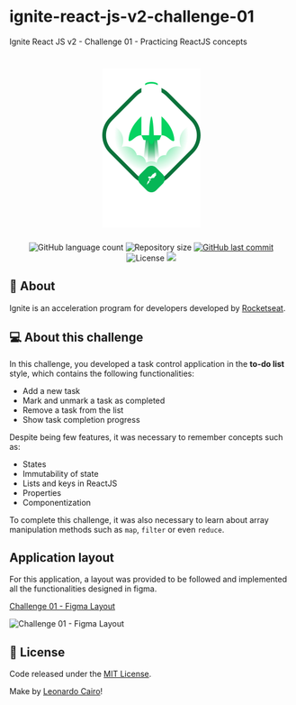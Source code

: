 # ignite-react-js-v2-challenge-01

Ignite React JS v2 - Challenge 01 - Practicing ReactJS concepts

<h1 align="center">
    <img alt="Ignite ReactJS" title="Ignite ReactJS" src="./.github/ignite.png" />
</h1>

<p align="center">
  <img alt="GitHub language count" src="https://img.shields.io/github/languages/count/leocairos/ignite-react-js-v2-challenge-01?color=%2304D361"/>

  <img alt="Repository size" src="https://img.shields.io/github/repo-size/leocairos/ignite-react-js-v2-challenge-01"/>

  <a href="https://github.com//leocairos/ignite-react-js-v2-challenge-01/commits/master">
    <img alt="GitHub last commit" src="https://img.shields.io/github/last-commit/leocairos/ignite-react-js-v2-challenge-01"/>
  </a>

  <img alt="License" src="https://img.shields.io/badge/license-MIT-brightgreen"/>

  <a href="https://www.linkedin.com/in/leocairos/">
    <img src="https://img.shields.io/badge/LinkedIn-blue?style=flat&logo=linkedin&labelColor=blue"/>
  </a>
</p>

## 🚀 About

Ignite is an acceleration program for developers developed by [Rocketseat](https://rocketseat.com.br/).

## 💻 About this challenge

In this challenge, you developed a task control application in the **to-do list** style, which contains the following functionalities:

- Add a new task
- Mark and unmark a task as completed
- Remove a task from the list
- Show task completion progress

Despite being few features, it was necessary to remember concepts such as:

- States
- Immutability of state
- Lists and keys in ReactJS
- Properties
- Componentization

To complete this challenge, it was also necessary to learn about array manipulation methods such as `map`, `filter` or even `reduce`.

## Application layout

For this application, a layout was provided to be followed and implemented all the functionalities designed in figma.

[Challenge 01 - Figma Layout](https://www.figma.com/file/3EwmfSOOGcBqD9rqYLCcmM/Challenge-01---ToDo-List?type=design&node-id=0-1&t=o3wNdyFyjPOj79bD-0) 

![Challenge 01 - Figma Layout](./_gitub/challenge01_figma_layout_capa.png "Challenge 01 - Figma Layout Capa")


## 📄 License

Code released under the [MIT License](./LICENSE).

Make by [Leonardo Cairo](https://www.linkedin.com/in/leocairos/)!